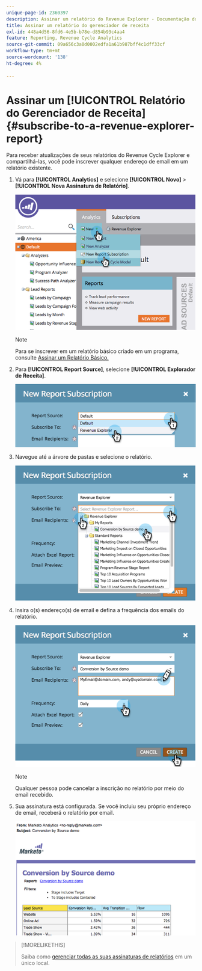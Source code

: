 ```yaml
---
unique-page-id: 2360397
description: Assinar um relatório do Revenue Explorer - Documentação do Marketo - Documentação do produto
title: Assinar um relatório do gerenciador de receita
exl-id: 448a4d56-8fd6-4e5b-b78e-d854b93c4aa4
feature: Reporting, Revenue Cycle Analytics
source-git-commit: 09a656c3a0d0002edfa1a61b987bff4c1dff33cf
workflow-type: tm+mt
source-wordcount: '138'
ht-degree: 4%

---
```


# Assinar um [!UICONTROL Relatório do Gerenciador de Receita] {#subscribe-to-a-revenue-explorer-report}

Para receber atualizações de seus relatórios do Revenue Cycle Explorer e compartilhá-las, você pode inscrever qualquer endereço de email em um relatório existente.

1. Vá para **[!UICONTROL Analytics]** e selecione **[!UICONTROL Novo]** > **[!UICONTROL Nova Assinatura de Relatório]**.

   ![](assets/image2014-9-17-12-3a46-3a20.png)

   >[!NOTE]
   >
   >Para se inscrever em um relatório básico criado em um programa, consulte [Assinar um Relatório Básico.](/help/marketo/product-docs/reporting/basic-reporting/report-subscriptions/subscribe-to-a-basic-report.md)

1. Para **[!UICONTROL Report Source]**, selecione **[!UICONTROL Explorador de Receita]**.

   ![](assets/image2014-9-17-12-3a47-3a11.png)

1. Navegue até a árvore de pastas e selecione o relatório.

   ![](assets/image2014-9-17-12-3a47-3a17.png)

1. Insira o(s) endereço(s) de email e defina a frequência dos emails do relatório.

   ![](assets/image2014-9-17-12-3a47-3a22.png)

   >[!NOTE]
   >
   >Qualquer pessoa pode cancelar a inscrição no relatório por meio do email recebido.

1. Sua assinatura está configurada. Se você incluiu seu próprio endereço de email, receberá o relatório por email.

   ![](assets/image2014-9-17-12-3a47-3a54.png)

>[!MORELIKETHIS]
>
>Saiba como [gerenciar todas as suas assinaturas de relatórios](/help/marketo/product-docs/reporting/basic-reporting/report-subscriptions/manage-report-subscriptions.md) em um único local.
